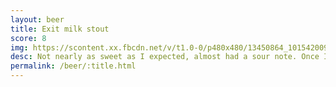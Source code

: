 ```yaml
---
layout: beer
title: Exit milk stout
score: 8
img: https://scontent.xx.fbcdn.net/v/t1.0-0/p480x480/13450864_10154200938523745_2403941117496205897_n.jpg?oh=b67e59b9f6472fb25285110ea17b5b02&oe=5922C791
desc: Not nearly as sweet as I expected, almost had a sour note. Once I got used to it it was an enjoyable drink
permalink: /beer/:title.html
---
```

